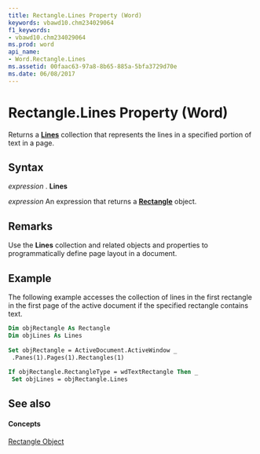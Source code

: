 ```yaml
---
title: Rectangle.Lines Property (Word)
keywords: vbawd10.chm234029064
f1_keywords:
- vbawd10.chm234029064
ms.prod: word
api_name:
- Word.Rectangle.Lines
ms.assetid: 00faac63-97a8-8b65-885a-5bfa3729d70e
ms.date: 06/08/2017
---
```



# Rectangle.Lines Property (Word)

Returns a  **[Lines](lines-object-word.md)** collection that represents the lines in a specified portion of text in a page.


## Syntax

 _expression_ . **Lines**

 _expression_ An expression that returns a **[Rectangle](rectangle-object-word.md)** object.


## Remarks

Use the  **Lines** collection and related objects and properties to programmatically define page layout in a document.


## Example

The following example accesses the collection of lines in the first rectangle in the first page of the active document if the specified rectangle contains text.


```vb
Dim objRectangle As Rectangle 
Dim objLines As Lines 
 
Set objRectangle = ActiveDocument.ActiveWindow _ 
 .Panes(1).Pages(1).Rectangles(1) 
 
If objRectangle.RectangleType = wdTextRectangle Then _ 
 Set objLines = objRectangle.Lines
```


## See also


#### Concepts


[Rectangle Object](rectangle-object-word.md)

